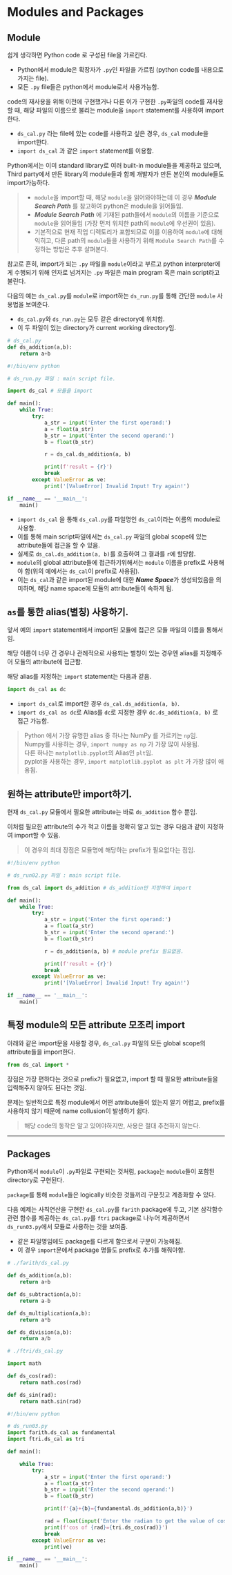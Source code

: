 # Modules and Packages

## Module

쉽게 생각하면 Python code 로 구성된 file을 가르킨다.

* Python에서 module은 확장자가 `.py`인 파일을 가르킴 (python code를 내용으로 가지는 file).
* 모든 `.py` file들은 python에서 module로서 사용가능함.

code의 재사용을 위해 이전에 구현했거나 다른 이가 구현한 `.py`파일의 code를 재사용할 때, 해당 파일의 이름으로 불리는 module을 `import` statement를 사용하여 import한다.

* `ds_cal.py` 라는 file에 있는 code를 사용하고 싶은 경우, `ds_cal` module을 import한다.
* `import ds_cal` 과 같은 `import` statement를 이용함.

Python에서는 이미 standard library로 여러 built-in module들을 제공하고 있으며, Third party에서 만든 library의 module들과 함께 개발자가 만든 본인의 module들도 import가능하다.

> * `module`을 import할 때, 해당 `module`을 읽어와야하는데 이 경우 ***Module Search Path*** 를 참고하여 python은 module을 읽어들임.  
> * ***Module Search Path*** 에 기재된 path들에서 `module`의 이름을 기준으로 `module`을 읽어들임 (가장 먼저 위치한 path의 `module`에 우선권이 있음).  
> * 기본적으로 현재 작업 디렉토리가 포함되므로 이를 이용하여 `module`에 대해 익히고, 다른 path의 `module`들을 사용하기 위해 `Module Search Path`를 수정하는 방법은 추후 살펴본다.

참고로 흔히, import가 되는 `.py` 파일을 `module`이라고 부르고 python interpreter에게 수행되기 위해 인자로 넘겨지는 `.py` 파일은 main program 혹은 main script라고 불린다.

다음의 예는 `ds_cal.py`를 `module`로 import하는 `ds_run.py`를 통해 간단한 `module` 사용법을 보여준다.

* `ds_cal.py`와 `ds_run.py`는 모두 같은 directory에 위치함.
* 이 두 파일이 있는 directory가 current working directory임.

```Python
# ds_cal.py
def ds_addition(a,b):
    return a+b
```

```Python
#!/bin/env python

# ds_run.py 파일 : main script file.

import ds_cal # 모듈을 import

def main():
    while True:
        try:
            a_str = input('Enter the first operand:')
            a = float(a_str)
            b_str = input('Enter the second operand:')
            b = float(b_str)

            r = ds_cal.ds_addition(a, b)

            print(f'result = {r}')
            break
        except ValueError as ve:
            print('[ValueError] Invalid Input! Try again!')

if __name__ == '__main__':
    main()
```

* `import ds_cal` 을 통해 `ds_cal.py`를 파일명인 `ds_cal`이라는 이름의 module로 사용함.
* 이를 통해 main script파일에서는 `ds_cal.py` 파일의 global scope에 있는 attribute들에 접근을 할 수 있음.
* 실제로 `ds_cal.ds_addition(a, b)`를  호출하여 그 결과를 `r`에 할당함.
* `module`의 global attribute들에 접근하기위해서는 `module` 이름을 prefix로 사용해야 함(위의 예에서는 `ds_cal`이 prefix로 사용됨).
* 이는 `ds_cal`과 같은 import된 module에 대한 ***Name Space***가 생성되었음을 의미하며, 해당 name space에 모듈의 attribute들이 속하게 됨.

## `as`를 통한 alias(별칭) 사용하기.

앞서 예의 `import` statement에서 import된 모듈에 접근은 모듈 파일의 이름을 통해서임.

해당 이름이 너무 긴 경우나 관례적으로 사용되는 별칭이 있는 경우엔 alias를 지정해주어 모듈의 attribute에 접근함.

해당 alias를 지정하는 `import` statement는 다음과 같음.

```Python
import ds_cal as dc
```

* `import ds_cal`로 import한 경우 `ds_cal.ds_addition(a, b)`.
* `import ds_cal as dc`로 Alias를 `dc`로 지정한 경우 `dc.ds_addition(a, b)` 로 접근 가능함.

> Python 에서 가장 유명한 alias 중 하나는 NumPy 를 가르키는 `np`임.  
> Numpy를 사용하는 경우, `import numpy as np` 가 가장 많이 사용됨.  
> 다른 하나는 `matplotlib.pyplot`의 Alias인 `plt`임.  
> pyplot을 사용하는 경우, `import matplotlib.pyplot as plt` 가 가장 많이 애용됨. 

## 원하는 attribute만 import하기.

현재 `ds_cal.py` 모듈에서 필요한 attribute는 바로 `ds_addition` 함수 뿐임.

이처럼 필요한 attribute의 수가 적고 이름을 정확히 알고 있는 경우 다음과 같이 지정하여 import할 수 있음.

> 이 경우의 최대 장점은 모듈명에 해당하는 prefix가 필요없다는 점임.

```Python
#!/bin/env python

# ds_run02.py 파일 : main script file.

from ds_cal import ds_addition # ds_addition만 지정하여 import 

def main():
    while True:
        try:
            a_str = input('Enter the first operand:')
            a = float(a_str)
            b_str = input('Enter the second operand:')
            b = float(b_str)

            r = ds_addition(a, b) # module prefix 필요없음.

            print(f'result = {r}')
            break
        except ValueError as ve:
            print('[ValueError] Invalid Input! Try again!')

if __name__ == '__main__':
    main()
```

## 특정 module의 모든 attribute 모조리 import

아래와 같은 import문을 사용할 경우, `ds_cal.py` 파일의 모든 global scope의 attribute들을 import한다.

```Python
from ds_cal import *
```

장점은 가장 편하다는 것으로 prefix가 필요없고, import 할 때 필요한 attribute들을 입력해주지 않아도 된다는 것임.

문제는 일반적으로 특정 module에서 어떤 attribute들이 있는지 알기 어렵고, prefix를 사용하지 않기 때문에 name collusion이 발생하기 쉽다. 

> 해당 code의 동작은 알고 있어야하지만, 사용은 절대 추천하지 않는다.

---

## Packages

Python에서 `module`이 `.py`파일로 구현되는 것처럼, `package`는 `module`들이 포함된 directory로 구현된다.

`package`를 통해 `module`들은 logically 비슷한 것들끼리 구분짓고 계층화할 수 있다.

다음 예제는 사칙연산을 구현한 `ds_cal.py`를 `farith` package에 두고, 기본 삼각함수 관련 함수를 제공하는 `ds_cal.py`를 `ftri` package로 나누어 제공하면서 `ds_run03.py`에서 모듈로 사용하는 것을 보여줌.

* 같은 파일명임에도 package를 다르게 함으로서 구분이 가능해짐.
* 이 경우 `import`문에서 package 명들도 prefix로 추가를 해줘야함. 

```Python
# ./farith/ds_cal.py

def ds_addition(a,b):
    return a+b

def ds_subtraction(a,b):
    return a-b

def ds_multiplication(a,b):
    return a*b

def ds_division(a,b):
    return a/b
```

```Python
# ./ftri/ds_cal.py

import math

def ds_cos(rad):
    return math.cos(rad)

def ds_sin(rad):
    return math.sin(rad)
```

```Python
#!/bin/env python

# ds_run03.py
import farith.ds_cal as fundamental
import ftri.ds_cal as tri

def main():

    while True:
        try:
            a_str = input('Enter the first operand:')
            a = float(a_str)
            b_str = input('Enter the second operand:')
            b = float(b_str)

            print(f'{a}+{b}={fundamental.ds_addition(a,b)}')

            rad = float(input('Enter the radian to get the value of cosine:'))
            print(f'cos of {rad}={tri.ds_cos(rad)}')
            break
        except ValueError as ve:
            print(ve)

if __name__ == '__main__':
    main()
```
